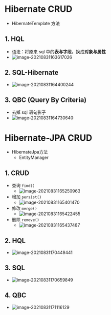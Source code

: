 # Hibernate CRUD

- HibernateTemplate 方法

## 1. HQL

- 语法：将原来 sql 中的**表与字段**，换成**对象与属性**
- ![image-20210831163617026](https://raw.githubusercontent.com/TWDH/Leetcode-From-Zero/pictures/img/image-20210831163617026.png)

## 2. SQL-Hibernate

- ![image-20210831164400244](https://raw.githubusercontent.com/TWDH/Leetcode-From-Zero/pictures/img/image-20210831164400244.png)

## 3. QBC (Query By Criteria)

- 去掉 sql 语句影子
- ![image-20210831164730640](https://raw.githubusercontent.com/TWDH/Leetcode-From-Zero/pictures/img/image-20210831164730640.png)

# Hibernate-JPA CRUD

- HibernateJpa方法
  - EntityManager

## 1. CRUD

- 查询 `find()`
  - ![image-20210831165250963](https://raw.githubusercontent.com/TWDH/Leetcode-From-Zero/pictures/img/image-20210831165250963.png)
- 增加 `persist()`
  - ![image-20210831165401470](https://raw.githubusercontent.com/TWDH/Leetcode-From-Zero/pictures/img/image-20210831165401470.png)
- 修改 `merge()`
  - ![image-20210831165422455](https://raw.githubusercontent.com/TWDH/Leetcode-From-Zero/pictures/img/image-20210831165422455.png)
- 删除 `remove()`
  - ![image-20210831165437487](https://raw.githubusercontent.com/TWDH/Leetcode-From-Zero/pictures/img/image-20210831165437487.png)

## 2. HQL

- ![image-20210831170449441](https://raw.githubusercontent.com/TWDH/Leetcode-From-Zero/pictures/img/image-20210831170449441.png)

## 3. SQL

- ![image-20210831170659849](https://raw.githubusercontent.com/TWDH/Leetcode-From-Zero/pictures/img/image-20210831170659849.png)

## 4. QBC

- ![image-20210831171116129](https://raw.githubusercontent.com/TWDH/Leetcode-From-Zero/pictures/img/image-20210831171116129.png)



































